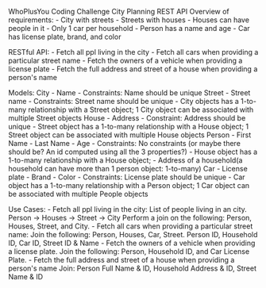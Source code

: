 WhoPlusYou Coding Challenge	
City Planning REST API 
Overview of requirements:
	- City with streets
	- Streets with houses 
	- Houses can have people in it 
	- Only 1 car per household
	- Person has a name and age 
	- Car has license plate, brand, and color 

RESTful API: 
	- Fetch all ppl living in the city 
	- Fetch all cars when providing a particular street name
	- Fetch the owners of a vehicle when providing a license plate 
	- Fetch the full address and street of a house when providing a person's name 

Models:
	City
		- Name
		- Constraints: Name should be unique 
	Street 
		- Street name 
		- Constraints: Street name should be unique
		- City objects has a 1-to-many relationship with a Street object; 1 City object can be associated with multiple Street objects
	House
		- Address 
		- Constraint: Address should be unique
		- Street object has a 1-to-many relationship with a House object; 1 Street object can be associated with multiple House objects
	Person
		- First Name
		- Last Name 
		- Age 
		- Constraints: No constraints (or maybe there should be? An id computed using all the 3 properties?)
		- House object has a 1-to-many relationship with a House object; 
		- Address of a household(a household can have more than 1 person object: 1-to-many)
	Car
		- License plate
		- Brand 
		- Color
		- Constraints: License plate should be unique
		- Car object has a 1-to-many relationship with a Person object; 1 Car object can be associated with multiple People objects

Use Cases:
	- Fetch all ppl living in the city: List of people living in an city. Person -> Houses -> Street -> City 
	Perform a join on the following: Person, Houses, Street, and City.
	- Fetch all cars when providing a particular street name:
	Join the following: Person, Houses, Car, Street. 
	Person ID, Household ID, Car ID, Street ID & Name 
	- Fetch the owners of a vehicle when providing a license plate.
	Join the following: Person, Household ID, and Car License Plate.
	- Fetch the full address and street of a house when providing a person's name 
	Join: Person Full Name & ID, Household Address & ID, Street Name & ID